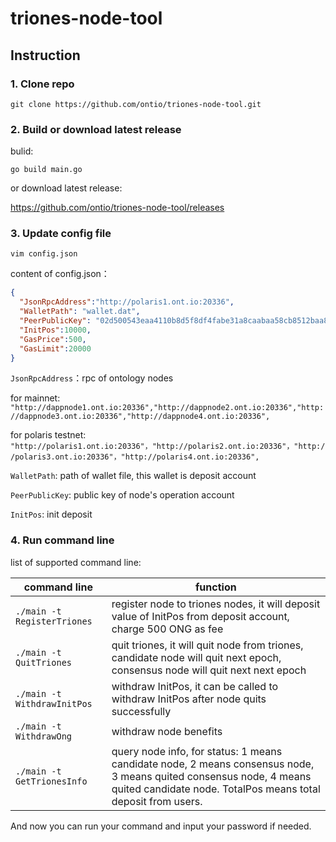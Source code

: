 # triones-node-tool

## Instruction

### 1. Clone repo

```shell
git clone https://github.com/ontio/triones-node-tool.git
```

### 2. Build or download latest release

bulid:

```shell
go build main.go
```

or download latest release:

https://github.com/ontio/triones-node-tool/releases

### 3. Update config file

```shell
vim config.json
```

content of config.json：

```json
{
  "JsonRpcAddress":"http://polaris1.ont.io:20336",
  "WalletPath": "wallet.dat",
  "PeerPublicKey": "02d500543eaa4110b8d5f8df4fabe31a8caabaa58cb8512baa8af15a303606efe4",
  "InitPos":10000,
  "GasPrice":500,
  "GasLimit":20000
}
```

`JsonRpcAddress`：rpc of ontology nodes

for mainnet: 
`"http://dappnode1.ont.io:20336","http://dappnode2.ont.io:20336","http://dappnode3.ont.io:20336","http://dappnode4.ont.io:20336",`

for polaris testnet: 
`"http://polaris1.ont.io:20336"，"http://polaris2.ont.io:20336"，"http://polaris3.ont.io:20336"，"http://polaris4.ont.io:20336",`

`WalletPath`: path of wallet file, this wallet is deposit account

`PeerPublicKey`: public key of node's operation account

`InitPos`: init deposit

### 4. Run command line

list of supported command line: 

| command line                | function                                                     |
| --------------------------- | ------------------------------------------------------------ |
| `./main -t RegisterTriones` | register node to triones nodes, it will deposit value of InitPos from deposit account, charge 500 ONG as fee |
| `./main -t QuitTriones`     | quit triones, it will quit node from triones, candidate node will quit next epoch, consensus node will quit next next epoch |
| `./main -t WithdrawInitPos` | withdraw InitPos, it can be called to withdraw InitPos after node quits successfully |
| `./main -t WithdrawOng`     | withdraw node benefits                                       |
| `./main -t GetTrionesInfo`  | query node info, for status: 1 means candidate node, 2 means consensus node, 3 means quited consensus node, 4 means quited candidate node. TotalPos means total deposit from users. |

And now you can run your command and input your password if needed.
